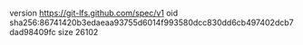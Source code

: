 version https://git-lfs.github.com/spec/v1
oid sha256:86741420b3edaeaa93755d6014f993580dcc830dd6cb497402dcb7dad98409fc
size 26102
